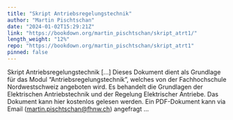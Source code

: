 ```yaml
---
title: "Skript Antriebsregelungstechnik"
author: "Martin Pischtschan"
date: "2024-01-02T15:29:21Z"
link: "https://bookdown.org/martin_pischtschan/skript_atrt1/"
length_weight: "12%"
repo: "https://bookdown.org/martin_pischtschan/skript_atrt1"
pinned: false
---
```


Skript Antriebsregelungstechnik [...] Dieses Dokument dient als Grundlage für das Modul “Antriebsregelungstechnik”, welches von der Fachhochschule Nordwestschweiz angeboten wird. Es behandelt die Grundlagen der Elektrischen Antriebstechnik und der Regelung Elektrischer Antriebe. Das Dokument kann hier kostenlos gelesen werden. Ein PDF-Dokument kann via Email (martin.pischtschan@fhnw.ch) angefragt ...
